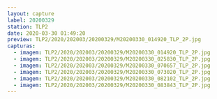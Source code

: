 ```yaml
---
layout: capture
label: 20200329
station: TLP2
date: 2020-03-30 01:49:20
preview: TLP2/2020/202003/20200329/M20200330_014920_TLP_2P.jpg
capturas:
  - imagem: TLP2/2020/202003/20200329/M20200330_014920_TLP_2P.jpg
  - imagem: TLP2/2020/202003/20200329/M20200330_025830_TLP_2P.jpg
  - imagem: TLP2/2020/202003/20200329/M20200330_070657_TLP_2P.jpg
  - imagem: TLP2/2020/202003/20200329/M20200330_073020_TLP_2P.jpg
  - imagem: TLP2/2020/202003/20200329/M20200330_082102_TLP_2P.jpg
  - imagem: TLP2/2020/202003/20200329/M20200330_083843_TLP_2P.jpg
---
```

